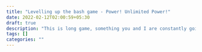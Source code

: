 ```yaml
---
title: "Levelling up the bash game - Power! Unlimited Power!"
date: 2022-02-12T02:00:59+05:30
draft: true
description: "This is long game, something you and I are constantly going to develop into more refined version. One great way to level up your game is exploration of the exisiting tools and adding your touch to get into a habbit of using it."
tags: []
categories: ""
---
```

